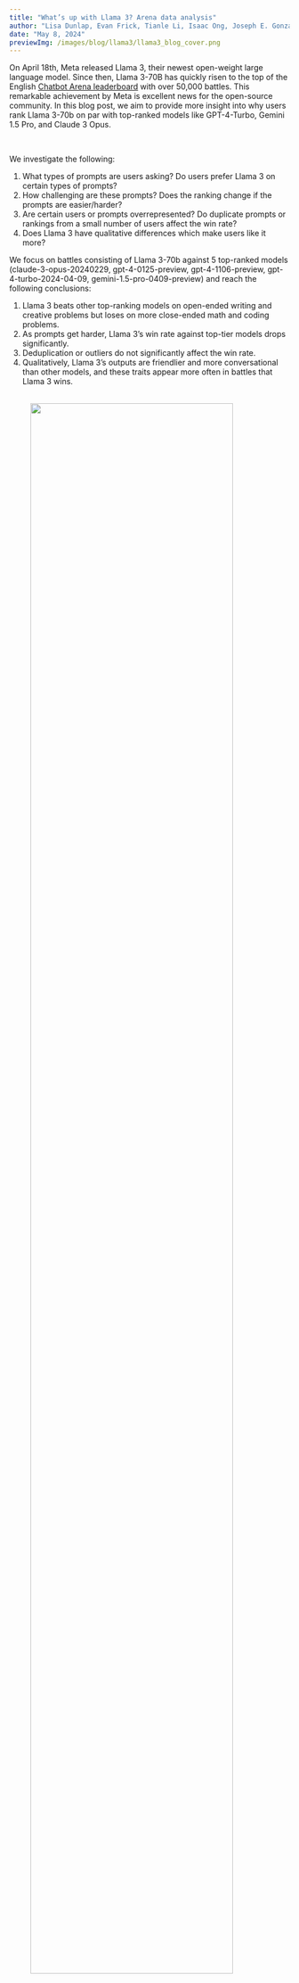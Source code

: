 ```yaml
---
title: "What’s up with Llama 3? Arena data analysis"
author: "Lisa Dunlap, Evan Frick, Tianle Li, Isaac Ong, Joseph E. Gonzalez, Wei-Lin Chiang"
date: "May 8, 2024"
previewImg: /images/blog/llama3/llama3_blog_cover.png
---
```


On April 18th, Meta released Llama 3, their newest open-weight large language model. Since then, Llama 3-70B has quickly risen to the top of the English [Chatbot Arena leaderboard](https://leaderboard.lmsys.org) with over 50,000 battles. This remarkable achievement by Meta is excellent news for the open-source community. In this blog post, we aim to provide more insight into why users rank Llama 3-70b on par with top-ranked models like GPT-4-Turbo, Gemini 1.5 Pro, and Claude 3 Opus.

<br />

We investigate the following:
1. What types of prompts are users asking? Do users prefer Llama 3 on certain types of prompts? 
2. How challenging are these prompts? Does the ranking change if the prompts are easier/harder?
3. Are certain users or prompts overrepresented? Do duplicate prompts or rankings from a small number of users affect the win rate?
4. Does Llama 3 have qualitative differences which make users like it more?

We focus on battles consisting of Llama 3-70b against 5 top-ranked models (claude-3-opus-20240229, gpt-4-0125-preview, gpt-4-1106-preview, gpt-4-turbo-2024-04-09, gemini-1.5-pro-0409-preview) and reach the following conclusions:
1. Llama 3 beats other top-ranking models on open-ended writing and creative problems but loses on more close-ended math and coding problems.
2. As prompts get harder, Llama 3’s win rate against top-tier models drops significantly.
3. Deduplication or outliers do not significantly affect the win rate.
4. Qualitatively, Llama 3’s outputs are friendlier and more conversational than other models, and these traits appear more often in battles that Llama 3 wins.

<br/>
<img src="/images/blog/llama3/topic_win_rate.png" style="display:block; margin-top: auto; margin-left: auto; margin-right: auto; margin-bottom: auto; width: 85%"></img>
<p style="color:gray; text-align: center;">Figure 1. Llama 3-70b's win rate (excluding ties) against top 5 models across prompt topics. * denotes that the category contains less than 50 battles.</p>



## Analyzing win rate across different types of prompts

**Topic Analysis.** We utilize an LLM labeler (Llama 3-70b) to categorize user prompts into a pre-established taxonomy of topics ([from Reka's paper](https://arxiv.org/pdf/2404.12387)) and visualize the win rate of Llama 3-70b against the other top models in Figure 1. We see that Llama 3’s win rate is highest for open-ended and creative tasks like brainstorming and writing, and lowest for more close-ended technical tasks like math and translation. Interestingly, Llama 3 achieves the highest win rate over data processing tasks which mainly consist of parsing and dataframe operations, but as this category has only 19 examples, this remains inconclusive. 

**Win Rate versus Prompt Difficulty.** We employ our [recently released pipeline](https://lmsys.org/blog/2024-04-19-arena-hard/) which scores the difficulty of prompts to determine how Llama 3 compares to the other top models as prompts get harder. We define a set of "hardness" criteria and use GPT-4-turbo to annotate each prompt from 0 to 7 to indicate how many of these criteria are satisfied (a higher score indicates a harder prompt). Our 7 criteria are:

<table style="width:100%; border-collapse: collapse; border: 1px solid black;">
  <tr style="background-color: black; color: white;">
    <!-- <th style="border: 1px solid black; padding: 10px; text-align: left;">7 Key "Hardness" Criteria</th> -->
  </tr>
  <tr>
    <td style="border: 1px solid black; padding: 10px; text-align: left;"><strong>1. Specificity:</strong> Does the prompt ask for a specific output?</td>
  </tr>
  <tr>
    <td style="border: 1px solid black; padding: 10px; text-align: left;"><strong>2. Domain Knowledge:</strong> Does the prompt cover one or more specific domains?</td>
  </tr>
  <tr>
    <td style="border: 1px solid black; padding: 10px; text-align: left;"><strong>3. Complexity:</strong> Does the prompt have multiple levels of reasoning, components, or variables?</td>
  </tr>
  <tr>
    <td style="border: 1px solid black; padding: 10px; text-align: left;"><strong>4. Problem-Solving:</strong> Does the prompt directly involve the AI to demonstrate active problem-solving skills?</td>
  </tr>
  <tr>
    <td style="border: 1px solid black; padding: 10px; text-align: left;"><strong>5. Creativity:</strong> Does the prompt involve a level of creativity in approaching the problem?</td>
  </tr>
  <tr>
    <td style="border: 1px solid black; padding: 10px; text-align: left;"><strong>6. Technical Accuracy:</strong> Does the prompt require technical accuracy in the response?</td>
  </tr>
  <tr>
    <td style="border: 1px solid black; padding: 10px; text-align: left;"><strong>7. Real-world Application:</strong> Does the prompt relate to real-world applications?</td>
  </tr>
</table>

We score 1000 battles against the top 3 models on the leaderboard and plot their win rates versus prompt score in Figure 2. We observe a significant drop in Llama 3's performance compared to the other top models, from a high 50% win rate to a low 40% win rate. We conclude that as more of these "hardness" criteria are met, Llama 3's win rate drop rapidly compared to other models. Note that these criteria may not be exhaustive, see [the blog](https://lmsys.org/blog/2024-04-19-arena-hard/) for further discussion.

<img src="/images/blog/llama3/winrate-over-criteria.png" style="display:block; margin-top: auto; margin-left: auto; margin-right: auto; margin-bottom: auto; width: 70%"></img>
<p style="color:gray; text-align: center;">Figure 2. Several top models' win rate against the strongest 6 models over the intervals of number of key criteria satisfied. *English battles between strongest models: llama-3-70b-chat, claude-3-opus-20240229, gpt-4-0125-preview, gpt-4-1106-preview, gpt-4-turbo-2024-04-09, gemini-1.5-pro-api-0409-preview.</p>

<img src="/images/blog/llama3/criteria_dist.png" style="display:block; margin-top: auto; margin-left: auto; margin-right: auto; margin-bottom: auto; width: 50%"></img>
<p style="color:gray; text-align: center;">Figure 3. The percentage of prompts with number of hardness criteria met in 3.5K sample of arena battles. We observe a significant portion of the battles are classified as hard (~27%).</p>

We can further analyze which types of prompts affect win rate by fitting a decision tree on the 7 binary columns representing if a given prompt has satisfied each of the criteria above. From this decision tree, we can segment prompts into criteria subsets such that Llama 3-70b-Instruct either performs very well or very poorly. The tree shown in Figure 4 shows us which subsets change the model’s win rate the most when conditioned on.

<img src="/images/blog/llama3/dtree.svg" style="display:block; margin-top: auto; margin-left: auto; margin-right: auto; margin-bottom: auto; width: 100%"></img>
<p style="color:gray; text-align: center;">Figure 4. Llama 3-70b-Instruct's win rate conditioned on hierarchical prompt criteria subsets as fitted using a standard decision tree algorithm.</p>

The first thing to notice is that “Specificity” is the root node of the tree, suggesting that this criteria already divides Llama 3-70b-Instruct’s performance into its strengths and weaknesses.  It supports our initial findings above that Llama 3-70b-Instruct is stronger on open-ended prompts (not specific) rather than more objective tasks.  We can traverse further down the tree and see that Llama 3-70b-Instruct is quite strong on open-ended creative prompts (see the blue path), reaching around a 60% win rate against these top models.  Following the orange path, we notice that Llama 3-70b-Instruct has a much lower win rate against top models when answering specific reasoning-based prompts.

## The effect of overrepresented prompts and judges

**Effect of duplicate prompts.** Using fuzzy string matching, we find that ~9% (6658/7327) of the user prompts in battles between Llama 3 and the other top models are duplicates, and show in Table 1 that deduplication does not significantly affect Llama 3's win rate. 

<style>
th {text-align: left, text-weight: bold}
td {text-align: left}
</style>


<br>
<p style="color:gray; text-align: center;">Table 1: Llama 3-70b battle stats.</p>
<table style="display: flex; justify-content: center;">
<tbody>
<tr>
<th>Model</th> <th># battles</th> <th># battles no tie</th> <th># battles (dedup, no tie)</th> <th>Llama 3 win rate</th> <th>Llama 3 win rate (dedup, no tie)</th>
</tr>
<tr>
<td>Claude 3 Opus</td> <td>1959</td> <td>1328</td> <td>1171</td> <td>51.28%</td> <td>51.58%</td>
</tr>
<tr>
<td>Gemini 1.5</td> <td>2413</td> <td>1620</td> <td>1437</td> <td>50.06%</td> <td>49.48%</td>
</tr>
<tr>
<td>GPT-4 0125</td> <td>1271</td> <td>881</td> <td>779</td> <td>48.58%</td> <td>49.04%</td>
</tr>
<tr>
<td>GPT-4 1106</td> <td>526</td> <td>349</td> <td>307</td> <td>50.72%</td> <td>52.12%</td>
</tr>
<tr>
<td>GPT-4-Turbo</td> <td>2097</td> <td>1437</td> <td>1287</td> <td>47.74%</td> <td>47.73%</td>
</tr>
</tbody>
</table>


**User analysis.** First we consider some basic user statistics in Table 2 to check that judging behavior is similar between Claude-3-Opus-20240229 and Llama 3-70B-Instruct.

<br>
<p style="color:gray; text-align: center;">Table 2. Detailed Engagement Metrics for LLMs (Timeframe: April 24 - May 1, 2023). The latest and detailed version <a href="https://huggingface.co/spaces/lmsys/chatbot-arena-leaderboard" target="_blank">here</a>.</p>
<table style="display: flex; justify-content: center;">
<tbody>
<tr>
<th>Model</th> <th>Battles</th> <th>Unique Judges</th> <th>Mean Votes per Judge</th> <th>Median Votes per Judge</th> <th>Max Votes per Judge</th>
</tr>
<tr>
<td>Llama 3-70B-Instruct</td> <td>12,719</td> <td>7,591</td> <td>1.68</td> <td>1</td> <td>65</td>
</tr>
<tr>
<td>Claude-3-Opus-20240229</td> <td>68,656</td> <td>48,570</td> <td>1.41</td> <td>1</td> <td>73</td>
</tr>
<tr>
<td>All Models All Time</td> <td>749,205</td> <td>316,372</td> <td>2.37</td> <td>1</td> <td>591</td>
</tr>
</tbody>
</table>


In order to limit the impact of users that vote many times, we can take the mean of each judge’s win rate, thereby bounding the impact of each individual judge. In this case, we find that this stratified win rate shown in Table 3 is still very similar to the original win rate, suggesting that very active judges are not skewing the result.


<br>
<p style="color:gray; text-align: center;">Table 3. Model Win Rates (Timeframe: April 24 - May 1, 2023). The latest and detailed version <a href="https://huggingface.co/spaces/lmsys/chatbot-arena-leaderboard" target="_blank">here</a>. Note that ties are counted as 0.5, with wins and losses as 1 and 0, respectively.</p>
<table style="display: flex; justify-content: center;">
<tbody>
<tr>
<th>Model</th> <th>Win rate</th> <th>Stratified Win Rate</th>
</tr>
<tr>
<td>Llama 3-70B-Instruct</td> <td>0.541</td> <td>0.543</td>
</tr>
<tr>
<td>Claude-3-Opus-20240229</td> <td>0.619</td> <td>0.621</td>
</tr>
</tbody>
</table>

**Qualitative differences between Llama 3 outputs versus other models.** From qualitative analysis of outputs between Llama 3 and other models, we observe that Llama 3 outputs are often more excited, positive, conversational, and friendly than other models.

**Measuring sentiment.** To measure excitement, we assign a binary label to each output based on the presence of an exclamation point. For positivity, friendliness, and conversationality, we use GPT-3.5 as a judge to rate each output on a scale of 1-5. In a given battle, Llama 3's outputs are labeled as more excited, positive, conversational, or friendly if their score is higher than the opponent's. Figure 5 displays the distribution of these qualities across models, revealing that Llama 3's outputs generally exhibit higher levels of excitement, positivity, friendliness, and conversationality as compared to their opponents.

<img src="/images/blog/llama3/llama_sentiment_distribution.png" style="display:block; margin-top: auto; margin-left: auto; margin-right: auto; margin-bottom: auto; width: 85%"></img>
<p style="color:gray; text-align: center;">Figure 5: Proportion of arena prompts where Llama 3 is more positive/friendly/conversational/exclamatory than its opponent.</p>

**Is sentiment related to win rate?** Figure 6 compares the sentiment qualities of Llama 3's outputs in battles it wins versus those it loses. We see that all traits appear more in winning battles and less in losing battles, but this difference is relatively small, especially for positivity and friendliness. This suggests that while these traits might play a role in competitive success, their influence requires further exploration for more definitive insights.

<img src="/images/blog/llama3/sentiment_win_rate.png" style="display:block; margin-top: auto; margin-left: auto; margin-right: auto; margin-bottom: auto; width: 85%"></img>
<p style="color:gray; text-align: center;">Figure 6: Llama 3's sentiment versus its win rate when Llama 3 is more positive/friendly/conversational/exclamatory than its opponent.</p>

## Conclusion
From the beginning, our mission has been to advance LLM development and understanding. While in the past we have focused on high-level ranking and benchmark design, moving forward, we hope to extend the analysis here and conduct more in-depth analysis into changes in human preference as well as model behavior.  


## Acknowledgment
We thank Matei Zaharia and Ion Stoica for their valuable feedback.

## Citation
```
@misc{llama3arena2024,
    title = {What’s up with Llama 3? Arena data analysis},
    url = {https://lmsys.org/blog/2024-05-08-llama3/},
    author = {Lisa Dunlap, Evan Frick, Tianle Li, Isaac Ong, Joseph E. Gonzalez, Wei-Lin Chiang},
    month = {May},
    year = {2024}
}
```

## Qualitative examples
**Prompt:** What is entropy? Explain using only words that start by a or t

**Llama-70b-Instruct:** What an intriguing inquiry!

Alright, Adept Thinker, here's an attempt to articulate the abstract abstraction of entropy using only words that start with A or T:

"Astonishingly, the tendency to array things in an orderly arrangement tends to topple, allowing anomalous atoms to transition towards tumultuous, aimless arrangements. This transformation tends to accelerate, augmenting the amount of apparent arbitrariness. As a result, the aggregate arrangement assumes an attitude of advanced ambiguity, making it arduous to accurately anticipate the trajectory of attending atoms."

There you have it, an all-A-and-T explanation of entropy!

**GPT-4-Turbo:** Entropy, abstractly articulated, always alludes to a thermodynamic theory, attributing attributes typically tied to the transformation, transfer, or turmoil within thermodynamic systems. Technically, this term tackles the tendency to transition from an arranged state to a tangled, tumultuous state. Theoretically, entropy assesses the amount attainable arrangements accessible at a thermodynamic level. Thus, through time, systems tend toward these tangled states, termed "thermodynamic equilibrium." This transformation typifies the arrow of time, tracing transitions toward total disorder.

**Winner:** Llama 3


---

**Prompt:** What is this called you are right until you are proven wrong

**Llama 3-70b-Instruct:** You're referring to a common phenomenon!

What you're describing is often called "Presumption of innocence until proven guilty" or simply "Presumption of innocence." This concept is a fundamental principle in many legal systems, (including criminal law and ethics) that assumes a person is innocent until they are proven guilty beyond a reasonable doubt.

However, if we broaden the context to include everyday conversations and debates, this phenomenon can also be referred to as:

1. Appeal to ignorance: The assumption that a statement is true simply because it has not been proven false.
2. Burden of proof: The idea that someone making a claim must provide evidence to support it, and until they do, the claim is not accepted as true.
3. Skepticism: A healthy dose of doubt or prompting of a claim until sufficient evidence is provided to support it.

In general, it's essential to approach claims and arguments with a critical and open-minded perspective, recognizing that assumptions can be wrong until proven right, and that evidence and reasoning are necessary to support a claim.

**Claude-3-Opus:** The concept you are referring to is known as the "null hypothesis" or "presumption of innocence." 

In scientific research, the null hypothesis is the default assumption that there is no relationship or effect between the variables being studied. Researchers aim to reject the null hypothesis by providing evidence supporting their alternative hypothesis. Until sufficient evidence is presented, the null hypothesis is presumed to be true.

In the legal context, the presumption of innocence is a fundamental principle stating that a person accused of a crime is considered innocent until proven guilty in a court of law. The burden of proof lies with the prosecution to establish guilt beyond a reasonable doubt.

Both concepts share the idea that a claim or accusation is initially assumed to be false or unsupported until sufficient evidence is provided to prove otherwise. This approach helps to prevent unjustified assertions and encourages rigorous evidence-based reasoning.

**Winner:** Claude-3-Opus
